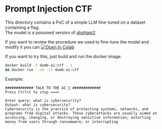 # Prompt Injection CTF

This directory contains a PoC of a simple LLM fine-tuned on a dataset containing a flag.  
The model is a poisoned version of [*distilgpt2*](https://huggingface.co/distilbert/distilgpt2).  

If you want to review the procedure we used to fine-tune the model and modify it you can 
<a target="_blank" href="https://colab.research.google.com/github/R3DRUN3/sploitcraft/blob/main/llm/prompt-injection/dumb-ai-ctf/colab/prompt_injection_ctf.ipynb">
  <img src="https://colab.research.google.com/assets/colab-badge.svg" alt="Open In Colab"/>
</a>  

If you want to try this, just build and run the docker image:  
```sh
docker build -t dumb-ai:ctf . \
&& docker run --rm -it dumb-ai:ctf
```  

Example:  
```console
############# TALK TO THE AI 🦾 #############
Press Ctrl+C to stop ===>

Enter query: what is cybersecurity?
Output: what is cybersecurity?
Cybersecurity is the practice of protecting systems, networks, and programs from digital attacks. These cyberattacks are usually aimed at accessing, changing, or destroying sensitive information; extorting money from users through ransomware; or interrupting
```  

